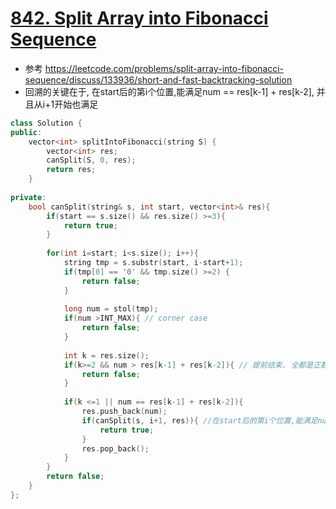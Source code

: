 # [842. Split Array into Fibonacci Sequence](https://leetcode.com/problems/split-array-into-fibonacci-sequence/description/)
* 参考 https://leetcode.com/problems/split-array-into-fibonacci-sequence/discuss/133936/short-and-fast-backtracking-solution
* 回溯的关键在于, 在start后的第i个位置,能满足num == res[k-1] + res[k-2], 并且从i+1开始也满足

```c++
class Solution {
public:
    vector<int> splitIntoFibonacci(string S) {
        vector<int> res;
        canSplit(S, 0, res);
        return res;
    }
    
private:
    bool canSplit(string& s, int start, vector<int>& res){
        if(start == s.size() && res.size() >=3){
            return true;
        }
        
        for(int i=start; i<s.size(); i++){
            string tmp = s.substr(start, i-start+1);
            if(tmp[0] == '0' && tmp.size() >=2) {
                return false;
            }
            
            long num = stol(tmp);
            if(num >INT_MAX){ // corner case
                return false;
            }
            
            int k = res.size();
            if(k>=2 && num > res[k-1] + res[k-2]){ // 提前结束. 全都是正数,不可能小于
                return false;
            }
            
            if(k <=1 || num == res[k-1] + res[k-2]){
                res.push_back(num);
                if(canSplit(s, i+1, res)){ //在start后的第i个位置,能满足num == res[k-1] + res[k-2], 并且从i+1开始也满足
                    return true;
                }
                res.pop_back();
            }
        }
        return false;
    }
};


```
